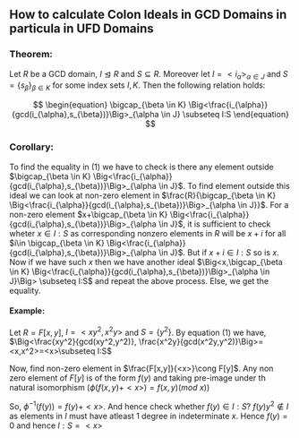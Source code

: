 ## How to calculate Colon Ideals in GCD Domains in particula in UFD Domains
### Theorem: 
Let $R$ be a GCD domain, $I \trianglelefteq R$ and $S \subseteq R$. Moreover let $I=<i_{\alpha}>_{\alpha \in J}$ and $S=\{s_{\beta}\}_{\beta \in K}$ for some index sets $I,K$. Then the following relation holds:

$$
\begin{equation}
\bigcap_{\beta \in K} \Big<\frac{i_{\alpha}}{gcd(i_{\alpha},s_{\beta})}\Big>_{\alpha \in J} \subseteq I:S    
\end{equation}
$$

### Corollary:
To find the equality in (1) we have to check is there any element outside $\bigcap_{\beta \in K} \Big<\frac{i_{\alpha}}{gcd(i_{\alpha},s_{\beta})}\Big>_{\alpha \in J}$. To find element outside this ideal we can look at non-zero element in $\frac{R}{\bigcap_{\beta \in K} \Big<\frac{i_{\alpha}}{gcd(i_{\alpha},s_{\beta})}\Big>_{\alpha \in J}}$. For a non-zero element $x+\bigcap_{\beta \in K} \Big<\frac{i_{\alpha}}{gcd(i_{\alpha},s_{\beta})}\Big>_{\alpha \in J}$, it is sufficient to check wheter $x \in I:S$ as corresponding nonzero elements in $R$ will be $x+i$ for all $i\in \bigcap_{\beta \in K} \Big<\frac{i_{\alpha}}{gcd(i_{\alpha},s_{\beta})}\Big>_{\alpha \in J}$. But if $x+i \in I:S$ so is $x$. 
Now if we have such $x$ then we have another ideal $\Big<x,\bigcap_{\beta \in K} \Big<\frac{i_{\alpha}}{gcd(i_{\alpha},s_{\beta})}\Big>_{\alpha \in J}\Big> \subseteq I:S$ and repeat the above process. Else, we get the equality.

#### Example:
Let $R=F[x,y]$, $I=<xy^2,x^2y>$ and $S=\{y^2\}$. 
By equation (1) we have,
$\Big<\frac{xy^2}{gcd(xy^2,y^2)}, \frac{x^2y}{gcd(x^2y,y^2)}\Big>=<x,x^2>=<x>\subseteq I:S$

Now, find non-zero element in $\frac{F[x,y]}{<x>}\cong F[y]$. Any non zero element of $F[y]$ is of the form $f(y)$ and taking pre-image under th natural isomorphism ($\phi(f(x,y)+<x>)=f(x,y)(mod \text{  } x)$)

So, $\phi^{-1}(f(y))=f(y)+<x>$.
And hence check whether $f(y) \in I:S$?
$f(y)y^2 \notin I$ as elements in $I$ must have atleast 1 degree in indeterminate $x$. Hence $f(y)=0$ and hence 
$I:S=<x>$